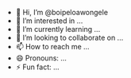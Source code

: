 - 👋 Hi, I’m @boipeloawongele
- 👀 I’m interested in ...
- 🌱 I’m currently learning ...
- 💞️ I’m looking to collaborate on ...
- 📫 How to reach me ...
- 😄 Pronouns: ...
- ⚡ Fun fact: ...

<!---
boipeloawongele/boipeloawongele is a ✨ special ✨ repository because its `README.md` (this file) appears on your GitHub profile.
You can click the Preview link to take a look at your changes.
--->
